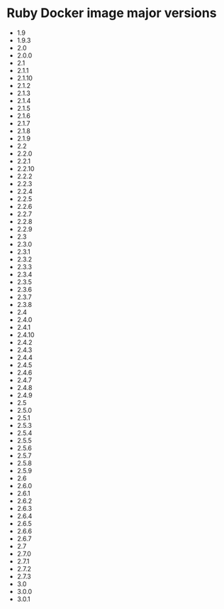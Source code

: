# Ruby Docker image major versions
* 1.9
* 1.9.3
* 2.0
* 2.0.0
* 2.1
* 2.1.1
* 2.1.10
* 2.1.2
* 2.1.3
* 2.1.4
* 2.1.5
* 2.1.6
* 2.1.7
* 2.1.8
* 2.1.9
* 2.2
* 2.2.0
* 2.2.1
* 2.2.10
* 2.2.2
* 2.2.3
* 2.2.4
* 2.2.5
* 2.2.6
* 2.2.7
* 2.2.8
* 2.2.9
* 2.3
* 2.3.0
* 2.3.1
* 2.3.2
* 2.3.3
* 2.3.4
* 2.3.5
* 2.3.6
* 2.3.7
* 2.3.8
* 2.4
* 2.4.0
* 2.4.1
* 2.4.10
* 2.4.2
* 2.4.3
* 2.4.4
* 2.4.5
* 2.4.6
* 2.4.7
* 2.4.8
* 2.4.9
* 2.5
* 2.5.0
* 2.5.1
* 2.5.3
* 2.5.4
* 2.5.5
* 2.5.6
* 2.5.7
* 2.5.8
* 2.5.9
* 2.6
* 2.6.0
* 2.6.1
* 2.6.2
* 2.6.3
* 2.6.4
* 2.6.5
* 2.6.6
* 2.6.7
* 2.7
* 2.7.0
* 2.7.1
* 2.7.2
* 2.7.3
* 3.0
* 3.0.0
* 3.0.1
